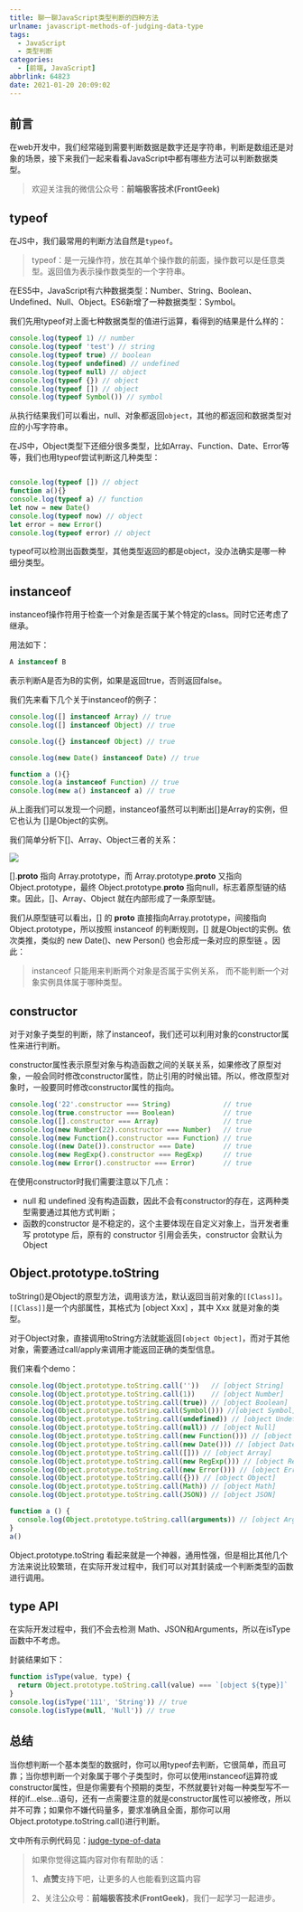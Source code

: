 ```yaml
---
title: 聊一聊JavaScript类型判断的四种方法
urlname: javascript-methods-of-judging-data-type
tags:
  - JavaScript
  - 类型判断
categories:
  - [前端, JavaScript]
abbrlink: 64823
date: 2021-01-20 20:09:02
---
```

## 前言
在web开发中，我们经常碰到需要判断数据是数字还是字符串，判断是数组还是对象的场景，接下来我们一起来看看JavaScript中都有哪些方法可以判断数据类型。

> 欢迎关注我的微信公众号：**前端极客技术(FrontGeek)**

## typeof
在JS中，我们最常用的判断方法自然是`typeof`。

> typeof：是一元操作符，放在其单个操作数的前面，操作数可以是任意类型。返回值为表示操作数类型的一个字符串。

在ES5中，JavaScript有六种数据类型：Number、String、Boolean、Undefined、Null、Object。ES6新增了一种数据类型：Symbol。

我们先用typeof对上面七种数据类型的值进行运算，看得到的结果是什么样的：
```js
console.log(typeof 1) // number
console.log(typeof 'test') // string
console.log(typeof true) // boolean
console.log(typeof undefined) // undefined
console.log(typeof null) // object
console.log(typeof {}) // object
console.log(typeof []) // object
console.log(typeof Symbol()) // symbol
```

从执行结果我们可以看出，null、对象都返回`object`，其他的都返回和数据类型对应的小写字符串。

在JS中，Object类型下还细分很多类型，比如Array、Function、Date、Error等等，我们也用typeof尝试判断这几种类型：
```js

console.log(typeof []) // object
function a(){}
console.log(typeof a) // function
let now = new Date()
console.log(typeof now) // object
let error = new Error()
console.log(typeof error) // object
```

typeof可以检测出函数类型，其他类型返回的都是object，没办法确实是哪一种细分类型。


## instanceof
instanceof操作符用于检查一个对象是否属于某个特定的class。同时它还考虑了继承。

用法如下：
```js
A instanceof B
```
表示判断A是否为B的实例，如果是返回true，否则返回false。

我们先来看下几个关于instanceof的例子：
```js
console.log([] instanceof Array) // true
console.log([] instanceof Object) // true

console.log({} instanceof Object) // true

console.log(new Date() instanceof Date) // true

function a (){}
console.log(a instanceof Function) // true
console.log(new a() instanceof a) // true
```

从上面我们可以发现一个问题，instanceof虽然可以判断出[]是Array的实例，但它也认为 []是Object的实例。

我们简单分析下[]、Array、Object三者的关系：

![](https://pub-9effe6ef78a64cfc92922e0f4e06f7dd.r2.dev/blog-images/blogImages/2021/20210117211231.png)

[].__proto__ 指向 Array.prototype，而 Array.prototype.__proto__ 又指向 Object.prototype，最终 Object.prototype.__proto__ 指向null，标志着原型链的结束。因此，[]、Array、Object 就在内部形成了一条原型链。

我们从原型链可以看出，[] 的 __proto__  直接指向Array.prototype，间接指向 Object.prototype，所以按照 instanceof 的判断规则，[] 就是Object的实例。依次类推，类似的 new Date()、new Person() 也会形成一条对应的原型链 。因此：

> instanceof 只能用来判断两个对象是否属于实例关系， 而不能判断一个对象实例具体属于哪种类型。


## constructor
对于对象子类型的判断，除了instanceof，我们还可以利用对象的constructor属性来进行判断。

constructor属性表示原型对象与构造函数之间的关联关系，如果修改了原型对象，一般会同时修改constructor属性，防止引用的时候出错。所以，修改原型对象时，一般要同时修改constructor属性的指向。

```js
console.log('22'.constructor === String)             // true
console.log(true.constructor === Boolean)            // true
console.log([].constructor === Array)                // true
console.log(new Number(22).constructor === Number)   // true
console.log(new Function().constructor === Function) // true
console.log((new Date()).constructor === Date)       // true
console.log(new RegExp().constructor === RegExp)     // true
console.log(new Error().constructor === Error)       // true
```

在使用constructor时我们需要注意以下几点：
- null 和 undefined 没有构造函数，因此不会有constructor的存在，这两种类型需要通过其他方式判断；
- 函数的constructor 是不稳定的，这个主要体现在自定义对象上，当开发者重写 prototype 后，原有的 constructor 引用会丢失，constructor 会默认为 Object


## Object.prototype.toString
toString()是Object的原型方法，调用该方法，默认返回当前对象的`[[Class]]`。`[[Class]]`是一个内部属性，其格式为 [object Xxx] ，其中 Xxx 就是对象的类型。

对于Object对象，直接调用toString方法就能返回`[object Object]`，而对于其他对象，需要通过call/apply来调用才能返回正确的类型信息。

我们来看个demo：
```js
console.log(Object.prototype.toString.call(''))   // [object String]
console.log(Object.prototype.toString.call(1))    // [object Number]
console.log(Object.prototype.toString.call(true)) // [object Boolean]
console.log(Object.prototype.toString.call(Symbol())) //[object Symbol]
console.log(Object.prototype.toString.call(undefined)) // [object Undefined]
console.log(Object.prototype.toString.call(null)) // [object Null]
console.log(Object.prototype.toString.call(new Function())) // [object Function]
console.log(Object.prototype.toString.call(new Date())) // [object Date]
console.log(Object.prototype.toString.call([])) // [object Array]
console.log(Object.prototype.toString.call(new RegExp())) // [object RegExp]
console.log(Object.prototype.toString.call(new Error())) // [object Error]
console.log(Object.prototype.toString.call({})) // [object Object]
console.log(Object.prototype.toString.call(Math)) // [object Math]
console.log(Object.prototype.toString.call(JSON)) // [object JSON]

function a () {
  console.log(Object.prototype.toString.call(arguments)) // [object Arguments]
}
a()
```

Object.prototype.toString 看起来就是一个神器，通用性强，但是相比其他几个方法来说比较繁琐，在实际开发过程中，我们可以对其封装成一个判断类型的函数进行调用。

## type API
在实际开发过程中，我们不会去检测 Math、JSON和Arguments，所以在isType函数中不考虑。

封装结果如下：
```js
function isType(value, type) {
  return Object.prototype.toString.call(value) === `[object ${type}]`
}
console.log(isType('111', 'String')) // true
console.log(isType(null, 'Null')) // true
```


## 总结
当你想判断一个基本类型的数据时，你可以用typeof去判断，它很简单，而且可靠；当你想判断一个对象属于哪个子类型时，你可以使用instanceof运算符或constructor属性，但是你需要有个预期的类型，不然就要针对每一种类型写不一样的if...else...语句，还有一点需要注意的就是constructor属性可以被修改，所以并不可靠；如果你不嫌代码量多，要求准确且全面，那你可以用Object.prototype.toString.call()进行判断。

文中所有示例代码见：[judge-type-of-data](https://github.com/Hanpeng-Chen/html-js-demo-code/tree/main/judge-type-of-data)



> 如果你觉得这篇内容对你有帮助的话：
>
> 1、**点赞**支持下吧，让更多的人也能看到这篇内容
>
> 2、关注公众号：**前端极客技术(FrontGeek)**，我们一起学习一起进步。